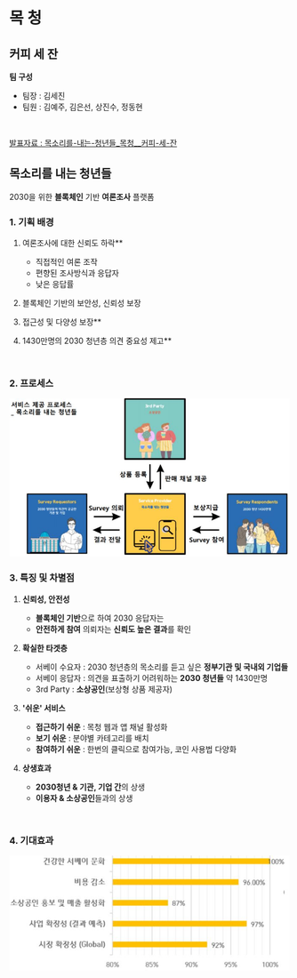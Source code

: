 # 목 청

## **커피 세 잔**
**팀 구성**
   * 팀장 : 김세진
   * 팀원 : 김예주, 김은선, 상진수, 정동현
  <br>

[발표자료 : 목소리를-내는-청년들_목청__커피-세-잔](docs/목소리를-내는-청년들_목청__커피-세-잔.pdf)
## **목소리를 내는 청년들**
2030을 위한 **블록체인** 기반 **여론조사** 플랫폼


### **1. 기획 배경**
1. 여론조사에 대한 신뢰도 하락**
   * 직접적인 여론 조작
   * 편향된 조사방식과 응답자
   * 낮은 응답률

2. 블록체인 기반의 보안성, 신뢰성 보장
3. 접근성 및 다양성 보장**
4. 1430만명의 2030 청년층 의견 중요성 제고**
<br>

### **2. 프로세스**
![Business Process](./img/mocchung_flowchart.JPG)
<br>

### **3. 특징 및 차별점**
1. **신뢰성, 안전성**
   * **블록체인 기반**으로 하여 2030 응답자는 
   * **안전하게 참여** 의뢰자는 **신뢰도 높은 결과**를 확인

2. **확실한 타겟층**
   * 서베이 수요자 : 2030 청년층의 목소리를 듣고 싶은 **정부기관 및 국내외 기업들**
   * 서베이 응답자 : 의견을 표출하기 어려워하는 **2030 청년들** 약 1430만명
   * 3rd Party : **소상공인**(보상형 상품 제공자)

3. **'쉬운' 서비스**
   * **접근하기 쉬운** : 목청 웹과 앱 채널 활성화
   * **보기 쉬운** : 분야별 카테고리를 배치
   * **참여하기 쉬운** : 한번의 클릭으로 참여가능, 코인 사용법 다양화

4. **상생효과**
    * **2030청년 & 기관, 기업 간**의 상생
    * **이용자 & 소상공인**들과의 상생
<br>

### **4. 기대효과**
![Business Process](./img/expectation.JPG)